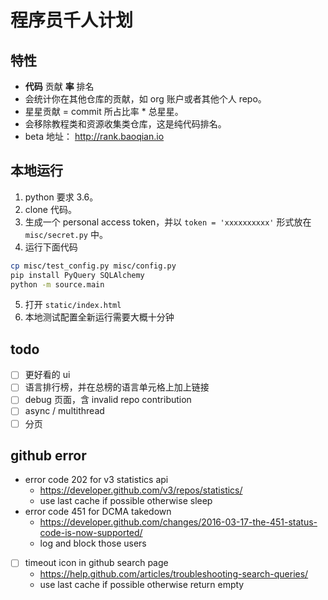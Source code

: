 # 程序员千人计划

## 特性

- **代码** 贡献 **率** 排名
- 会统计你在其他仓库的贡献，如 org 账户或者其他个人 repo。
- 星星贡献 = commit 所占比率 * 总星星。
- 会移除教程类和资源收集类仓库，这是纯代码排名。
- beta 地址： http://rank.baoqian.io

## 本地运行

1. python 要求 3.6。
2. clone 代码。
3. 生成一个 personal access token，并以 `token = 'xxxxxxxxxx'` 形式放在 `misc/secret.py` 中。
4. 运行下面代码

```bash
cp misc/test_config.py misc/config.py
pip install PyQuery SQLAlchemy
python -m source.main 
```
5. 打开 `static/index.html`
6. 本地测试配置全新运行需要大概十分钟

## todo

- [ ] 更好看的 ui
- [ ] 语言排行榜，并在总榜的语言单元格上加上链接
- [ ] debug 页面，含 invalid repo contribution
- [ ] async / multithread
- [ ] 分页

## github error
- error code 202 for v3 statistics api
    - https://developer.github.com/v3/repos/statistics/
    - use last cache if possible otherwise sleep
- error code 451 for DCMA takedown
    - https://developer.github.com/changes/2016-03-17-the-451-status-code-is-now-supported/
    - log and block those users
- [ ] timeout icon in github search page
    - https://help.github.com/articles/troubleshooting-search-queries/
    - use last cache if possible otherwise return empty
    